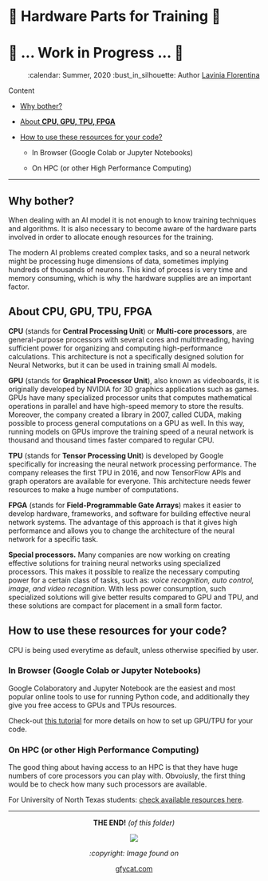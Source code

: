 # :nut_and_bolt: Hardware Parts for Training :wrench:

# :construction: ... Work in Progress ... :construction:

<div align="right">
<p> :calendar: Summer, 2020
:bust_in_silhouette: Author <a href="https://github.com/laviniaflorentina"> Lavinia Florentina </a> </p>
</div>

Content

- [Why bother? ]() 

- [About **CPU, GPU, TPU, FPGA**]()

- [How to use these resources for your code?]()

  - In Browser (Google Colab or Jupyter Notebooks)

  - On HPC (or other High Performance Computing) 

----------------------------
## Why bother? 

When dealing with an AI model it is not enough to know training techniques and algorithms. It is also necessary to become aware of the hardware parts involved in order to allocate enough resources for the training. 

The modern AI problems created complex tasks, and so a neural network might be processing huge dimensions of data, sometimes implying hundreds of thousands of neurons. This kind of process is very time and memory consuming, which is why the hardware supplies are an important factor.

## About CPU, GPU, TPU, FPGA

**CPU** (stands for **Central Processing Unit**) or **Multi-core processors**, are general-purpose processors with several cores and multithreading, having sufficient power for organizing and computing high-performance calculations. This architecture is not a specifically designed solution for Neural Networks, but it can be used in training small AI models.

**GPU** (stands for **Graphical Processor Unit**), also known as videoboards, it is originally developed by NVIDIA for 3D graphics applications such as games. GPUs have many specialized processor units that computes mathematical operations in parallel and have high-speed memory to store the results. 
Moreover, the company created a library in 2007, called CUDA, making possible to process general computations on a GPU as well. In this way, running models on GPUs improve the training speed of a neural network is thousand and thousand times faster compared to regular CPU.

**TPU** (stands for **Tensor Processing Unit**) is developed by Google specifically for increasing the neural network processing performance. The company releases the first TPU in 2016, and now TensorFlow APIs and graph operators are available for everyone. This architecture needs fewer resources to make a huge number of computations. 

**FPGA** (stands for **Field-Programmable Gate Arrays**) makes it easier to develop hardware, frameworks, and software for building effective neural network systems. The advantage of this approach is that it gives high performance and allows you to change the architecture of the neural network for a specific task.

**Special processors.** Many companies are now working on creating effective solutions for training neural networks using specialized processors. This makes it possible to realize the necessary computing power for a certain class of tasks, such as: _voice recognition, auto control, image, and video recognition_. 
With less power consumption, such specialized solutions will give better results compared to GPU and TPU, and these solutions are compact for placement in a small form factor. 

## How to use these resources for your code?

CPU is being used everytime as default, unless otherwise specified by user. 

### In Browser (Google Colab or Jupyter Notebooks)

Google Colaboratory and Jupyter Notebook are the easiest and most popular online tools to use for running Python code, and additionally they give you free access to GPUs and TPUs resources. 

Check-out [this tutorial](https://github.com/laviniaflorentina/Tutorials/blob/master/Python/online_in_browser.md#runtime-environment-options) for more details on how to set up GPU/TPU for your code.

### On HPC (or other High Performance Computing)

The good thing about having access to an HPC is that they have huge numbers of core processors you can play with. Obvoiusly, the first thing would be to check how many such processors are available.

For University of North Texas students: [check available resources here](https://hpc.unt.edu/userguide#Compiling_Software).

-------------------

<div align="center">
<p> <b>THE END!</b> <i>(of this folder)</i></p>  
<img src="https://thumbs.gfycat.com/HugeScaredHorsechestnutleafminer-size_restricted.gif">
</div>

<div align="center">
<p>  <i> :copyright: Image found on </i></p>  
  <a href="https://gfycat.com/hugescaredhorsechestnutleafminer"> gfycat.com </a>
</div>

